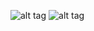 
![alt tag](./public/images/https://github.com/Anasauce/StudyMore/blob/master/20160912_092323.jpg)
![alt tag](./public/images/https://github.com/Anasauce/StudyMore/blob/master/20160912_092722.jpg)
